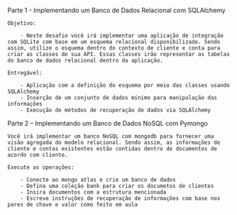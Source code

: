 Parte 1 - Implementando um Banco de Dados Relacional com SQLAlchemy

    Objetivo:

        - Neste desafio você irá implementar uma aplicação de integração com SQLite com base em um esquema relacional disponibilizado. Sendo assim, utilize o esquema dentro do contexto de cliente e conta para criar as classes de sua API. Essas classes irão representar as tabelas do banco de dados relacional dentro da aplicação.

    Entregável:

        - Aplicação com a definição do esquema por meio das classes usando SQLAlchemy
        - Inserção de um conjunto de dados mínimo para manipulação das informações
        - Execução de métodos de recuperação de dados via SQLAlchemy

Parte 2 – Implementando um Banco de Dados NoSQL com Pymongo

    Você irá implementar um banco NoSQL com mongodb para fornecer uma visão agregada do modelo relacional. Sendo assim, as informações de cliente e contas existentes estão contidas dentro de documentos de acordo com cliente.

    Execute as operações:

        - Conecte ao mongo atlas e crie um banco de dados
        - Defina uma coleção bank para criar os documetos de clientes
        - Insira documentos com a estrutura mencionada
        - Escreve instruções de recuperação de informações com base nos pares de chave e valor como feito em aula